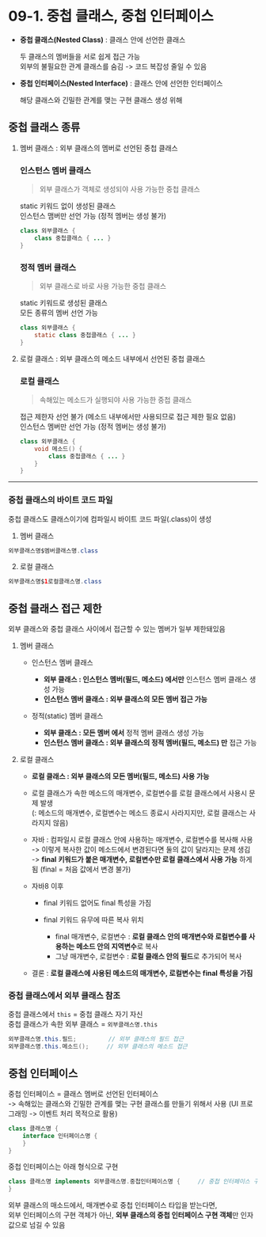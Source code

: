 # 09-1. 중첩 클래스, 중첩 인터페이스

- **중첩 클래스(Nested Class)** : 클래스 안에 선언한 클래스 
    
    두 클래스의 멤버들을 서로 쉽게 접근 가능  
    외부의 불필요한 관계 클래스를 숨김 -> 코드 복잡성 줄일 수 있음

- **중첩 인터페이스(Nested Interface)** : 클래스 안에 선언한 인터페이스 

    해당 클래스와 긴밀한 관계를 맺는 구현 클래스 생성 위해
    

## 중첩 클래스 종류

1. 멤버 클래스 : 외부 클래스의 멤버로 선언된 중첩 클래스

    ### 인스턴스 멤버 클래스
    > 외부 클래스가 객체로 생성되야 사용 가능한 중첩 클래스
    
    static 키워드 없이 생성된 클래스                                                         
    인스턴스 맴버만 선언 가능 (정적 멤버는 생성 불가)
    ```java
    class 외부클래스 {
        class 중첩클래스 { ... }
    }
    ```
    
    ### 정적 멤버 클래스
    > 외부 클래스로 바로 사용 가능한 중첩 클래스                                                                                                                                                                                     
    
    static 키워드로 생성된 클래스  
    모든 종류의 멤버 선언 가능
    ```java
    class 외부클래스 {
        static class 중첩클래스 { ... }
    }
    ```                                                                                                                                                                                     
    
2. 로컬 클래스 : 외부 클래스의 메소드 내부에서 선언된 중첩 클래스
    ### 로컬 클래스
    > 속해있는 메소드가 실행되야 사용 가능한 중첩 클래스
    
    접근 제한자 선언 불가 (메소드 내부에서만 사용되므로 접근 제한 필요 없음)  
    인스턴스 멤버만 선언 가능 (정적 멤버는 생성 불가)
    ```java
    class 외부클래스 {
        void 메소드() {
            class 중첩클래스 { ... }
        }    
    }
    ```

---

### 중첩 클래스의 바이트 코드 파일

중첩 클래스도 클래스이기에 컴파일시 바이트 코드 파일(.class)이 생성

1. 멤버 클래스
```java
외부클래스명$멤버클래스명.class
```

2. 로컬 클래스
```java
외부클래스명$1로컬클래스명.class
```


## 중첩 클래스 접근 제한 

외부 클래스와 중첩 클래스 사이에서 접근할 수 있는 멤버가 일부 제한돼있음 

1. 멤버 클래스
    - 인스턴스 멤버 클래스
        
        - **외부 클래스 : 인스턴스 멤버(필드, 메소드) 에서만** 인스턴스 멤버 클래스 생성 가능
        - **인스턴스 멤버 클래스 : 외부 클래스의 모든 멤버 접근 가능**
        
    - 정적(static) 멤버 클래스
            
        - **외부 클래스 : 모든 멤버 에서** 정적 멤버 클래스 생성 가능
        - **인스턴스 멤버 클래스 : 외부 클래스의 정적 멤버(필드, 메소드) 만** 접근 가능
        
2. 로컬 클래스
    
    - **로컬 클래스 : 외부 클래스의 모든 멤버(필드, 메소드) 사용 가능**
    - 로컬 클래스가 속한 메소드의 매개변수, 로컬변수를 로컬 클래스에서 사용시 문제 발생  
    (: 메소드의 매개변수, 로컬변수는 메소드 종료시 사라지지만, 로컬 클래스는 사라지지 않음)
    - 자바 : 컴파일시 로컬 클래스 안에 사용하는 매개변수, 로컬변수를 복사해 사용 -> 이렇게 복사한 값이 메소드에서 변경된다면 둘의 값이 달라지는 문제 생김  
    -> **final 키워드가 붙은 매개변수, 로컬변수만 로컬 클래스에서 사용 가능** 하게 됨 (final = 처음 값에서 변경 불가)
    - 자바8 이후 
        
        - final 키워드 없어도 final 특성을 가짐
        
        - final 키워드 유무에 따른 복사 위치

            - final 매개변수, 로컬변수 :  **로컬 클래스 안의 매개변수와 로컬변수를 사용하는 메소드 안의 지역변수**로 복사
            - 그냥 매개변수, 로컬변수 : **로컬 클래스 안의 필드**로 추가되어 복사  

    - 결론 : **로컬 클래스에 사용된 메소드의 매개변수, 로컬변수는 final 특성을 가짐** 
    

### 중첩 클래스에서 외부 클래스 참조

중첩 클래스에서 ```this```  = 중첩 클래스 자기 자신  
중첩 클래스가 속한 외부 클래스 = ```외부클래스명.this```

```java
외부클래스명.this.필드;         // 외부 클래스의 필드 접근
외부클래스명.this.메소드();     // 외부 클래스의 메소드 접근
```


## 중첩 인터페이스 

중첩 인터페이스 = 클래스 멤버로 선언된 인터페이스  
-> 속해있는 클래스와 긴밀한 관계를 맺는 구현 클래스를 만들기 위해서 사용 (UI 프로그래밍 -> 이벤트 처리 목적으로 활용)

```java
class 클래스명 {
    interface 인터페이스명 {
    }
}
```

중첩 인터페이스는 아래 형식으로 구현
```java
class 클래스명 implements 외부클래스명.중첩인터페이스명 {     // 중첩 인터페이스 구현
}
```

외부 클래스의 매소드에서, 매개변수로 중첩 인터페이스 타입을 받는다면,  
외부 인터페이스의 구현 객체가 아닌, **외부 클래스의 중첩 인터페이스 구현 객체**만 인자값으로 넘길 수 있음 
